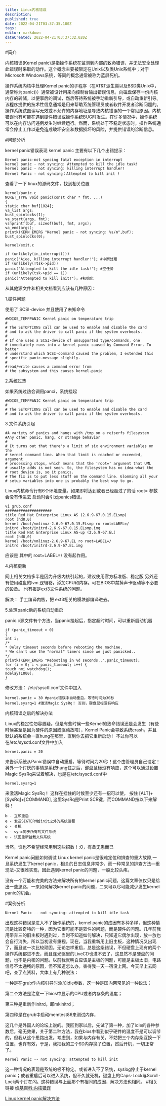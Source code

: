 ```yaml
---
title: Linux内核错误
description: 
published: true
date: 2022-04-21T03:37:35.100Z
tags: 
editor: markdown
dateCreated: 2022-04-21T03:37:32.020Z
---
```


#简介

内核错误(Kernel panic)是指操作系统在监测到内部的致命错误，并无法安全处理此错误时采取的动作。这个概念主要被限定在Unix以及类Unix系统中；对于Microsoft Windows系统，等同的概念通常被称为蓝屏死机。

操作系统内核中处理Kernel panic的子程序（在AT&T派生类以及BSD类Unix中，通常称为panic()）通常被设计用来向控制台输出错误信息，向磁盘保存一份内核内存的转储，以便事后的调试，然后等待系统被手动重新引导，或自动重新引导。该程序提供的技术性信息通常是用来帮助系统管理员或者软件开发者诊断问题的。
操作系统试图读写无效或不允许的内存地址是导致内核错误的一个常见原因。内核错误也有可能在遇到硬件错误或操作系统BUG时发生。在许多情况中，操作系统可以在内存访问违例发生时继续运行。然而，系统处于不稳定状态时，操作系统通常会停止工作以避免造成破坏安全和数据损坏的风险，并提供错误的诊断信息。

#问题分析

kernel panic错误表现 kernel panic 主要有以下几个出错提示：

    Kernel panic-not syncing fatal exception in interrupt
    kernel panic - not syncing: Attempted to kill the idle task!
    kernel panic - not syncing: killing interrupt handler!
    Kernel Panic - not syncing：Attempted to kill init !


查看了一下 linux的源码文件，找到相关位置

    kernel/panic.c
    NORET_TYPE void panic(const char * fmt, ...)
    {
    static char buf[1024];
    va_list args;
    bust_spinlocks(1);
    va_start(args, fmt);
    vsnprintf(buf, sizeof(buf), fmt, args);
    va_end(args);
    printk(KERN_EMERG "Kernel panic - not syncing: %s/n",buf);
    bust_spinlocks(0);

    kernel/exit.c

    if (unlikely(in_interrupt()))
    panic("Aiee, killing interrupt handler!"); #中断处理
    if (unlikely(!tsk->pid))
    panic("Attempted to kill the idle task!"); #空任务
    if (unlikely(tsk->pid == 1))
    panic("Attempted to kill init!"); #初始化

从其他源文件和相关文档看到应该有几种原因：

1.硬件问题

使用了 SCSI-device 并且使用了未知命令

    #WDIOS_TEMPPANIC Kernel panic on temperature trip
    # 
    # The SETOPTIONS call can be used to enable and disable the card
    # and to ask the driver to call panic if the system overheats.
    # 
    # If one uses a SCSI-device of unsupported type/commands, one
    # immediately runs into a kernel-panic caused by Command Error. To better
    # understand which SCSI-command caused the problem, I extended this
    # specific panic-message slightly.
    # 
    #read/write causes a command error from
    # the subsystem and this causes kernel-panic

2.系统过热

如果系统过热会调用panci，系统挂起

    #WDIOS_TEMPPANIC Kernel panic on temperature trip
    # 
    # The SETOPTIONS call can be used to enable and disable the card
    # and to ask the driver to call panic if the system overheats.

3.文件系统引起

    #A variety of panics and hangs with /tmp on a reiserfs filesystem
    #Any other panic, hang, or strange behavior
    #
    # It turns out that there's a limit of six environment variables on the
    # kernel command line. When that limit is reached or exceeded, argument
    # processing stops, which means that the 'root=' argument that UML
    # usually adds is not seen. So, the filesystem has no idea what the
    # root device is, so it panics.
    # The fix is to put less stuff on the command line. Glomming all your
    # setup variables into one is probably the best way to go.

Linux内核命令行有6个环境变量。如果即将达到或者已经超过了的话 root= 参数会没有传进去 启动时会引发panics错误。

    vi grub.conf
    #####################
    title Red Hat Enterprise Linux AS (2.6.9-67.0.15.ELsmp)
    root (hd0,0)
    kernel /boot/vmlinuz-2.6.9-67.0.15.ELsmp ro root=LABEL=/
    initrd /boot/initrd-2.6.9-67.0.15.ELsmp.img
    title Red Hat Enterprise Linux AS-up (2.6.9-67.EL)
    root (hd0,0)
    kernel /boot/vmlinuz-2.6.9-67.EL ro root=LABEL=/
    initrd /boot/initrd-2.6.9-67.EL.img

应该是 其中的 root=LABEL=/ 没有起作用。

4.内核更新

网上相关文档多半是因为升级内核引起的，建议使用官方标准版、稳定版 另外还有使用磁盘的lvm 逻辑卷，添加CPU和内存。可在BIOS中禁掉声卡驱动等不必要的设备。
也有报是ext3文件系统的问题。 

解决： 手工编译内核，把 ext3相关的模块都编译进去。

5.处理panic后的系统自动重启

panic.c源文件有个方法，当panic挂起后，指定超时时间，可以重新启动机器

    if (panic_timeout > 0)
    {
    int i;
    /*
    * Delay timeout seconds before rebooting the machine.
    * We can't use the "normal" timers since we just panicked..
    */
    printk(KERN_EMERG "Rebooting in %d seconds..",panic_timeout);
    for (i = 0; i < panic_timeout; i++) {
    touch_nmi_watchdog();
    mdelay(1000);
    }
修改方法： /etc/sysctl.conf文件中加入

    kernel.panic = 30 #panic错误中自动重启，等待时间为30秒
    kernel.sysrq=1 #激活Magic SysRq！ 否则，键盘鼠标没有响应

内核错误之后的解决办法

Linux的稳定性勿容置疑，但是有些时候一些Kernel的致命错误还是会发生（有些时候甚至是因为硬件的原因或驱动故障），Kernel Panic会导致系统crash，并且默认的系统会一直hung在那里，直到你去把它重新启动！ 不过你可以在/etc/sysctl.conf文件中加入

    kernel.panic = 20

来告诉系统从Panic错误中自动重启，等待时间为20秒！这个由管理员自己设定！ 另外一个讨厌的事情是系统hung住之后，键盘鼠标没有响应，这个可以通过设置Magic SysRq来试着解决，也是在/etc/sysctl.conf中

    kernel.sysrq=1

来激活Magic SysRq！ 这样在挂住的时候至少还有一招可以使， 按住 [ALT]+[SysRq]+[COMMAND], 这里SysRq是Print SCR键，而COMMAND按以下来解释！

    b - 立即重启
    e - 发送SIGTERM给init之外的系统进程
    o - 关机
    s - sync同步所有的文件系统
    u - 试图重新挂载文件系统

当然，谁也不希望经常用到这些招数！:O，有备无患而已

Kernel panic问题如何调试 Linux kernel panic是很难定位和排查的重大故障,一旦系统发生了kernel panic，相关的日志信息非常少，而一种常见的排查方法—重现法–又很难实现，因此遇到kernel panic的问题，一般比较头疼。

没有一个万能和完美的方法来解决所有的kernel panic问题，这篇文章仅仅只是给出一些思路，一来如何解决kernel panic的问题，二来可以尽可能减少发生kernel panic的机会。



#案例分析

    Kernel Panic -- not syncing: attempted to kill idle task

出现这种错误是进入不了操作系统的，kernel panic的成因有多种多样，但这种情况是比较奇特的一种，因为它很可能不是软件的问题，而是硬件的问题。几年前我用带奔三的旧主板时遇到过，当时不知道如何解决，只知道它偶尔出现，放一放也会自行消失，所以当初没有重视。现在，当我重新用上旧主板，这种情况又出现了，而且这一次比较顽固，无论怎样重启，总是这条错误，不但硬盘上现有的两个操作系统都进不去，而且连光驱里的LiveCD也进不去了，这显然不是硬盘的问题，也不是内核的问题。以前我就明白应该是主板的问题，可能是主板太旧，电路信号不太通畅的原因，但不知道怎么办，害得我一天一宿没上网。今天早上去网吧，查了点资料，大体上有几种说法：

一种是在grub作内核引导时添加idle参数，这一种是国内网常见的一种说法；

第二个方法是注意一下bios中显示的CPU或者内存条的温度；

第三种是重新作initrd，即mkinitrd；

第四种是在grub中启动memtest86来测试内存，

这几个是外国人的论坛上说的。我回到家以后，先试了第一种，加了idle的各种参数后，毫无效果，关于第二种方法，我在bios中看到似乎硬件的温度不是可以调节的，但我从这个思路出发，考虑到，如果与内存有关，不妨把三个内存条互换一下位置，也许有效，于是，我把我的三个SD内存换了位置，然后开机，一切正常了。

    Kernel Panic -- not syncing: attempted to kill init

这一种情况的表现是系统的极不稳定。或者进入不了系统，syslog停止于kernel panic；或者重启后可以进入系统，但不久就死机，键盘上的Caps-Lock与Scroll-Lock两个灯在闪。这种错误与上面那个有相同的成因，解决方法也相同。
#相关链接
[维基百科:内核错误](http://zh.wikipedia.org/wiki/%E5%86%85%E6%A0%B8%E9%94%99%E8%AF%AF#Linux_kernel_oops)

[Linux kernel panic解决方法](http://blog.csdn.net/willand1981/article/details/5663356)